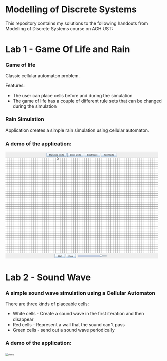 # Modelling of Discrete Systems
This repository contains my solutions to the following handouts from Modelling of Discrete Systems course on AGH UST:

# Lab 1 - Game Of Life and Rain

### Game of life

Classic cellular automaton problem.

Features:

- The user can place cells before and during the simulation
- The game of life has a couple of different rule sets that can be changed during the simulation

### Rain Simulation

Application creates a simple rain simulation using cellular automaton.

### A demo of the application:

<img src="GameOfLife/demo.gif" alt="demo" style="zoom:50%;" />

# Lab 2 - Sound Wave

### A simple sound wave simulation using a Cellular Automaton

There are three kinds of placeable cells:

- White cells - Create a sound wave in the first iteration and then disappear
- Red cells - Represent a wall that the sound can't pass
- Green cells - send out a sound wave periodically

### A demo of the application:

<img src="SoundWave/sample.gif" alt="demo" style="zoom:50%;" />